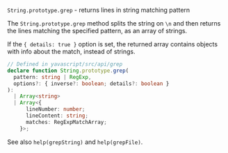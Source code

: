 `String.prototype.grep` - returns lines in string matching pattern

The `String.prototype.grep` method splits the string on `\n` and then returns the lines matching the specified pattern, as an array of strings.

If the `{ details: true }` option is set, the returned array contains objects with info about the match, instead of strings.

```ts
// Defined in yavascript/src/api/grep
declare function String.prototype.grep(
  pattern: string | RegExp,
  options?: { inverse?: boolean; details?: boolean }
):
  | Array<string>
  | Array<{
      lineNumber: number;
      lineContent: string;
      matches: RegExpMatchArray;
    }>;
```

See also `help(grepString)` and `help(grepFile)`.
